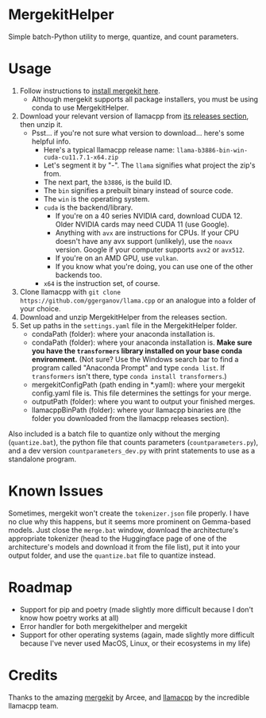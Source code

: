 # MergekitHelper
Simple batch-Python utility to merge, quantize, and count parameters.

# Usage

1. Follow instructions to [install mergekit here](https://github.com/arcee-ai/mergekit/tree/main?tab=readme-ov-file#installation).
	- Although mergekit supports all package installers, you must be using conda to use MergekitHelper.
2. Download your relevant version of llamacpp from [its releases section](https://github.com/ggerganov/llama.cpp/releases/), then unzip it.
	- Psst... if you're not sure what version to download... here's some helpful info.
    	- Here's a typical llamacpp release name: `llama-b3886-bin-win-cuda-cu11.7.1-x64.zip`
    	- Let's segment it by "-". The `llama` signifies what project the zip's from.
    	- The next part, the `b3886`, is the build ID.
    	- The `bin` signifies a prebuilt binary instead of source code.
    	- The `win` is the operating system.
    	- `cuda` is the backend/library.
        	- If you're on a 40 series NVIDIA card, download CUDA 12. Older NVIDIA cards may need CUDA 11 (use Google).
        	- Anything with `avx` are instructions for CPUs. If your CPU doesn't have any avx support (unlikely), use the `noavx` version. Google if your computer supports `avx2` or `avx512`.
        	- If you're on an AMD GPU, use `vulkan`.
        	- If you know what you're doing, you can use one of the other backends too.
    	- `x64` is the instruction set, of course.
3. Clone llamacpp with `git clone https://github.com/ggerganov/llama.cpp` or an analogue into a folder of your choice.
4. Download and unzip MergekitHelper from the releases section.
5. Set up paths in the `settings.yaml` file in the MergekitHelper folder.
	- condaPath (folder): where your anaconda installation is.
	- condaPath (folder): where your anaconda installation is. **Make sure you have the `transformers` library installed on your base conda environment.** (Not sure? Use the Windows search bar to find a program called "Anaconda Prompt" and type `conda list`. If `transformers` isn't there, type `conda install transformers`.)
	- mergekitConfigPath (path ending in *.yaml): where your mergekit config.yaml file is. This file determines the settings for your merge.
	- outputPath (folder): where you want to output your finished merges.
	- llamacppBinPath (folder): where your llamacpp binaries are (the folder you downloaded from the llamacpp releases section).

Also included is a batch file to quantize only without the merging  (`quantize.bat`), the python file that counts parameters (`countparameters.py`), and a dev version `countparameters_dev.py` with print statements to use as a standalone program.

# Known Issues
Sometimes, mergekit won't create the `tokenizer.json` file properly. I have no clue why this happens, but it seems more prominent on Gemma-based models. Just close the `merge.bat` window, download the architecture's appropriate tokenizer (head to the Huggingface page of one of the architecture's models and download it from the file list), put it into your output folder, and use the `quantize.bat` file to quantize instead.

# Roadmap

- Support for pip and poetry (made slightly more difficult because I don't know how poetry works at all)
- Error handler for both mergekithelper and mergekit
- Support for other operating systems (again, made slightly more difficult because I've never used MacOS, Linux, or their ecosystems in my life)

# Credits

Thanks to the amazing [mergekit](https://github.com/arcee-ai/mergekit/) by Arcee, and [llamacpp](https://github.com/ggerganov/llama.cpp) by the incredible llamacpp team.